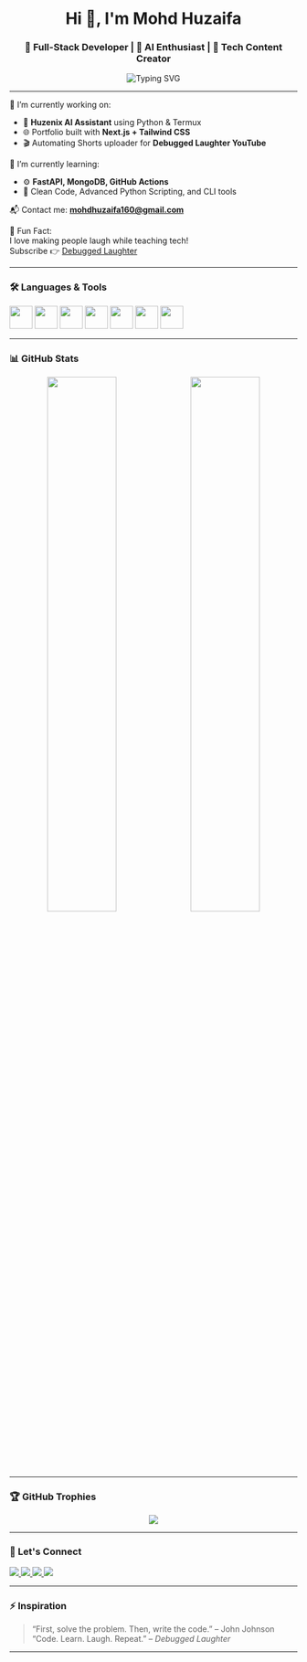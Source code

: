<h1 align="center">Hi 👋, I'm Mohd Huzaifa</h1>
<h3 align="center">🚀 Full-Stack Developer | 🤖 AI Enthusiast | 🎯 Tech Content Creator</h3>

<p align="center">
  <img src="https://readme-typing-svg.demolab.com?font=Fira+Code&duration=3000&pause=1000&color=36BCF7&center=true&vCenter=true&multiline=true&width=600&lines=Building+Huzenix+AI+Assistant+with+Python+%26+Termux;Exploring+Next.js+%7C+Tailwind+CSS+%7C+FastAPI;Uploading+Programming+Memes+%40+Debugged+Laughter+YT+Channel;Let's+Connect+%F0%9F%92%AB" alt="Typing SVG" />
</p>

---

🔭 I’m currently working on:
- 🤖 **Huzenix AI Assistant** using Python & Termux
- 🌐 Portfolio built with **Next.js + Tailwind CSS**
- 🎬 Automating Shorts uploader for **Debugged Laughter YouTube**

🌱 I’m currently learning:
- ⚙️ **FastAPI, MongoDB, GitHub Actions**
- 🧠 Clean Code, Advanced Python Scripting, and CLI tools

📬 Contact me: **[mohdhuzaifa160@gmail.com](mailto:mohdhuzaifa160@gmail.com)**

🎥 Fun Fact:  
I love making people laugh while teaching tech!  
Subscribe 👉 [Debugged Laughter](https://youtube.com/@DebuggedLaughter)

---

### 🛠️ Languages & Tools
<p align="left">
  <img src="https://cdn.jsdelivr.net/gh/devicons/devicon/icons/javascript/javascript-original.svg" width="40"/>
  <img src="https://cdn.jsdelivr.net/gh/devicons/devicon/icons/python/python-original.svg" width="40"/>
  <img src="https://cdn.jsdelivr.net/gh/devicons/devicon/icons/html5/html5-original.svg" width="40"/>
  <img src="https://cdn.jsdelivr.net/gh/devicons/devicon/icons/css3/css3-original.svg" width="40"/>
  <img src="https://cdn.jsdelivr.net/gh/devicons/devicon/icons/firebase/firebase-plain.svg" width="40"/>
  <img src="https://cdn.jsdelivr.net/gh/devicons/devicon/icons/linux/linux-original.svg" width="40"/>
  <img src="https://cdn.jsdelivr.net/gh/devicons/devicon/icons/github/github-original.svg" width="40"/>
</p>

---

### 📊 GitHub Stats

<p align="center">
  <img src="https://github-readme-stats.vercel.app/api?username=MohdHuzaifa160&show_icons=true&theme=radical" width="49%" />
  <img src="https://github-readme-stats.vercel.app/api/top-langs/?username=MohdHuzaifa160&layout=compact&theme=radical" width="49%" />
</p>

---

### 🏆 GitHub Trophies

<p align="center">
  <img src="https://github-profile-trophy.vercel.app/?username=MohdHuzaifa160&theme=radical&margin-w=10&margin-h=10"/>
</p>

---

### 🔗 Let's Connect

<p align="left">
  <a href="https://www.linkedin.com/in/mohd-huzaifa-it/" target="_blank">
    <img src="https://img.shields.io/badge/LinkedIn-blue?logo=linkedin&style=for-the-badge" />
  </a>
  <a href="mailto:mohdhuzaifa160@gmail.com">
    <img src="https://img.shields.io/badge/Gmail-red?logo=gmail&style=for-the-badge" />
  </a>
  <a href="https://github.com/MohdHuzaifa160">
    <img src="https://img.shields.io/badge/GitHub-000?logo=github&style=for-the-badge" />
  </a>
  <a href="https://youtube.com/@DebuggedLaughter">
    <img src="https://img.shields.io/badge/YouTube-red?logo=youtube&style=for-the-badge" />
  </a>
</p>

---

### ⚡ Inspiration
> “First, solve the problem. Then, write the code.” – John Johnson  
> “Code. Learn. Laugh. Repeat.” – *Debugged Laughter*

---
